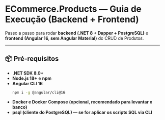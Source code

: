 # ECommerce.Products — Guia de Execução (Backend + Frontend)

Passo a passo para rodar **backend (.NET 8 + Dapper + PostgreSQL)** e **frontend (Angular 16, sem Angular Material)** do CRUD de Produtos.

---

## 📦 Pré-requisitos

- **.NET SDK 8.0+**
- **Node.js 18+** e **npm**
- **Angular CLI 16**
  ```bash
  npm i -g @angular/cli@16
- **Docker e Docker Compose (opcional, recomendado para levantar o banco)**
- **psql (cliente do PostgreSQL) — se for aplicar os scripts SQL via CLI**
